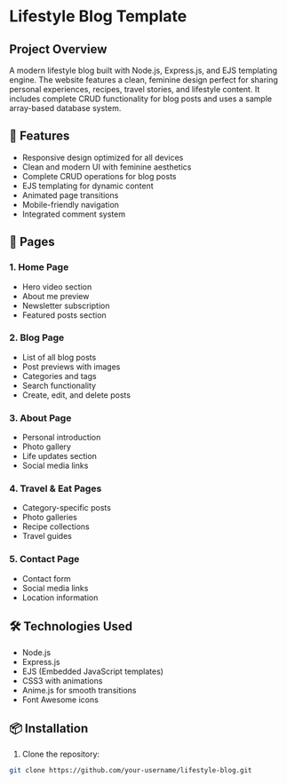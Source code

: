 # Lifestyle Blog Template

## Project Overview

A modern lifestyle blog built with Node.js, Express.js, and EJS templating engine. The website features a clean, feminine design perfect for sharing personal experiences, recipes, travel stories, and lifestyle content. It includes complete CRUD functionality for blog posts and uses a sample array-based database system.

## 🌟 Features

- Responsive design optimized for all devices
- Clean and modern UI with feminine aesthetics
- Complete CRUD operations for blog posts
- EJS templating for dynamic content
- Animated page transitions
- Mobile-friendly navigation
- Integrated comment system

## 🎨 Pages

### 1. Home Page

- Hero video section
- About me preview
- Newsletter subscription
- Featured posts section

### 2. Blog Page

- List of all blog posts
- Post previews with images
- Categories and tags
- Search functionality
- Create, edit, and delete posts

### 3. About Page

- Personal introduction
- Photo gallery
- Life updates section
- Social media links

### 4. Travel & Eat Pages

- Category-specific posts
- Photo galleries
- Recipe collections
- Travel guides

### 5. Contact Page

- Contact form
- Social media links
- Location information

## 🛠 Technologies Used

- Node.js
- Express.js
- EJS (Embedded JavaScript templates)
- CSS3 with animations
- Anime.js for smooth transitions
- Font Awesome icons

## 📦 Installation

1. Clone the repository:

```bash
git clone https://github.com/your-username/lifestyle-blog.git
```
